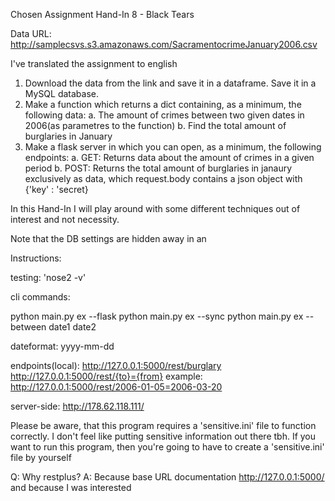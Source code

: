 Chosen Assignment Hand-In 8 - Black Tears

Data URL: http://samplecsvs.s3.amazonaws.com/SacramentocrimeJanuary2006.csv

I've translated the assignment to english

1. Download the data from the link and save it in a dataframe. Save it in a MySQL database.
2. Make a function which returns a dict containing, as a minimum, the following data:
   a. The amount of crimes between two given dates in 2006(as parametres to the function)
   b. Find the total amount of burglaries in January
3. Make a flask server in which you can open, as a minimum, the following endpoints:
   a. GET: Returns data about the amount of crimes in a given period
   b. POST: Returns the total amount of burglaries in janaury exclusively as data, which request.body contains a json object with {'key' : 'secret}

In this Hand-In I will play around with some different techniques out of interest and not necessity.

Note that the DB settings are hidden away in an

Instructions:

testing: 'nose2 -v'

cli commands:

python main.py ex --flask
python main.py ex --sync
python main.py ex --between date1 date2

dateformat: yyyy-mm-dd

endpoints(local):
http://127.0.0.1:5000/rest/burglary
http://127.0.0.1:5000/rest/{to}={from}
example:
http://127.0.0.1:5000/rest/2006-01-05=2006-03-20

server-side: http://178.62.118.111/

Please be aware, that this program requires a 'sensitive.ini' file to function correctly.
I don't feel like putting sensitive information out there tbh.
If you want to run this program, then you're going to have to create a 'sensitive.ini' file by yourself

Q: Why restplus?
A: Because base URL documentation http://127.0.0.1:5000/ and because I was interested
